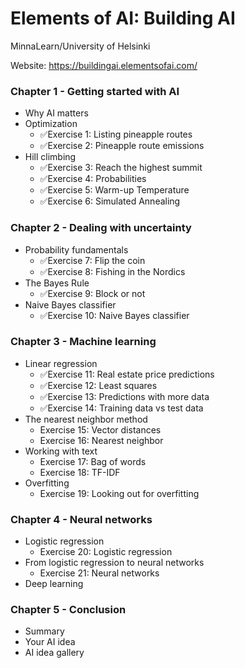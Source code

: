 # Elements of AI: Building AI
MinnaLearn/University of Helsinki

Website: https://buildingai.elementsofai.com/

### Chapter 1 - Getting started with AI
- Why AI matters
- Optimization
  - ✅Exercise 1: Listing pineapple routes
  - ✅Exercise 2: Pineapple route emissions
- Hill climbing
  - ✅Exercise 3: Reach the highest summit
  - ✅Exercise 4: Probabilities
  - ✅Exercise 5: Warm-up Temperature
  - ✅Exercise 6: Simulated Annealing

### Chapter 2 - Dealing with uncertainty
- Probability fundamentals
  - ✅Exercise 7: Flip the coin
  - ✅Exercise 8: Fishing in the Nordics
- The Bayes Rule
  - ✅Exercise 9: Block or not
- Naive Bayes classifier
  - ✅Exercise 10: Naive Bayes classifier

### Chapter 3 - Machine learning
- Linear regression
  - ✅Exercise 11: Real estate price predictions
  - ✅Exercise 12: Least squares
  - ✅Exercise 13: Predictions with more data
  - ✅Exercise 14: Training data vs test data
- The nearest neighbor method
  - Exercise 15: Vector distances
  - Exercise 16: Nearest neighbor
- Working with text
  - Exercise 17: Bag of words
  - Exercise 18: TF-IDF
- Overfitting
  - Exercise 19: Looking out for overfitting

### Chapter 4 - Neural networks
- Logistic regression
  - Exercise 20: Logistic regression
- From logistic regression to neural networks
  - Exercise 21: Neural networks
- Deep learning

### Chapter 5 - Conclusion
- Summary
- Your AI idea
- AI idea gallery

